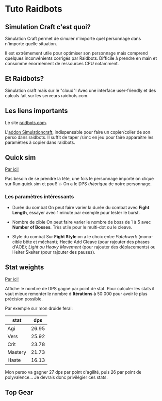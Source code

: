 # Tuto Raidbots

## Simulation Craft c'est quoi?

Simulation Craft permet de simuler n'importe quel personnage dans n'importe quelle situation.

Il est extrêmement utile pour optimiser son personnage mais comprend quelques inconvénients corrigés par Raidbots. Difficile à prendre en main et consomme énormément de ressources CPU notamment.


## Et Raidbots?

Simulation craft mais sur le "cloud"! Avec une interface user-friendly et des calculs fait sur les serveurs raidbots.com.


## Les liens importants

Le site [raidbots.com](https://www.raidbots.com).

L'[addon Simulationcraft](https://www.curseforge.com/wow/addons/simulationcraft), indispensable pour faire un copier/coller de son perso dans raidbots. Il suffit de taper /simc en jeu pour faire apparaitre les paramètres à copier dans raidbots.


## Quick sim

[Par ici!](https://www.raidbots.com/simbot/quick)

Pas besoin de se prendre la tête, une fois le personnage importé on clique sur Run quick sim et pouf! :boom: On a le DPS *théorique* de notre personnage.

### Les paramètres intéressants

- Durée du combat
On peut faire varier la durée du combat avec **Fight Length**, essayer avec 1 minute par exemple pour tester le burst.

- Nombre de cible
On peut faire varier le nombre de boss de 1 à 5 avec **Number of Bosses**. Très utile pour le multi-dot ou le cleave.

- Style du combat
Sur **Fight Style** on a le choix entre *Patchwerk* (mono-cible bête et méchant); Hectic Add Cleave (pour rajouter des phases d'AOE); *Light ou Heavy Movement* (pour rajouter des déplacements) ou Helter Skelter (pour rajouter des pauses).


## Stat weights

[Par ici!](https://www.raidbots.com/simbot/stats)

Affiche le nombre de DPS gagné par point de stat. Pour calculer les stats il vaut mieux remonter le nombre d'**Itérations** à 50 000 pour avoir le plus précision possible.

Par exemple sur mon druide feral:

| stat | dps |
|-------|--------|
| Agi | 26.95 |
| Vers | 25.92 |
| Crit | 23.78 |
| Mastery | 21.73 |
| Haste | 16.13 |

Mon perso va gagner 27 dps par point d'agilité, puis 26 par point de polyvalence... Je devrais donc privilégier ces stats.


## Top Gear


